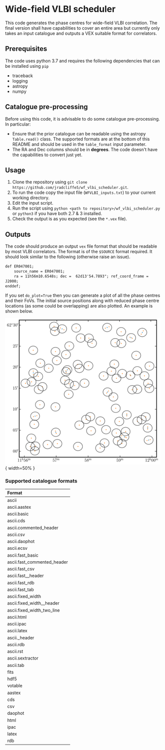 # Wide-field VLBI scheduler

This code generates the phase centres for wide-field VLBI correlation. The final version shall have capabilities to cover an entire area but currently only takes an input catalogue and outputs a VEX suitable format for correlators. 

## Prerequisites
The code uses python 3.7 and requires the following dependencies that can be installed using `pip`
* traceback
* logging
* astropy
* numpy

## Catalogue pre-processing

Before using this code, it is advisable to do some catalogue pre-processing. In particular:

* Ensure that the prior catalogue can be readable using the astropy `Table.read()` class. The supported formats are at the bottom of this README and should be used in the `table_format` input parameter.
* The RA and Dec columns should be in <b>degrees</b>. The code doesn't have the capabilities to convert just yet.

## Usage 
1. Clone the repository using `git clone https://github.com/jradcliffe5/wf_vlbi_scheduler.git`.
2. To run the code copy the input file (`WFVLBI_inputs.txt`) to your current working directory.
3. Edit the input script.
4. Run the script using `python <path to repository>/wf_vlbi_scheduler.py` or `python3` if you have both 2.7 & 3 installed.
5. Check the output is as you expected (see the `*.vex` file).

## Outputs
The code should produce an output `vex` file format that should be readable by most VLBI correlators. The format is of the `$SOURCE` format required. It should look similar to the following (otherwise raise an issue).

```
def ER047001;
    source_name = ER047001;
    ra = 11h56m10.6548s; dec =  62d13'54.7893"; ref_coord_frame = J2000;
enddef;
```

If you set `do_plot=True` then you can generate a plot of all the phase centres and their FoVs. The initial source positions along with reduced phase centre locations (as some could be overlapping) are also plotted. An example is shown below. 

![Correlation plot for test_catalogue.csv](https://raw.githubusercontent.com/jradcliffe5/wf_vlbi_scheduler/master/testing/random_catalogue_correlation_params.png){ width=50% }

### Supported catalogue formats


|           Format           |
|:----------------------------|
|                      ascii |        
|               ascii.aastex |          
|                ascii.basic |          
|                  ascii.cds |          
|    ascii.commented_header |          
|                  ascii.csv |                           
|              ascii.daophot |                            
|                 ascii.ecsv |                          
|          ascii.fast_basic |                           
|ascii.fast_commented_header |                           
|             ascii.fast_csv |                           
|       ascii.fast__header   |                           
|             ascii.fast_rdb |                           
|             ascii.fast_tab |                          
|          ascii.fixed_width |                          
|ascii.fixed_width__header   |                        
| ascii.fixed_width_two_line |                          
|                 ascii.html |                         
|                 ascii.ipac |                          
|                ascii.latex |                         
|            ascii._header   |                        
|                  ascii.rdb |                         
|                  ascii.rst |                          
|           ascii.sextractor |                           
|                  ascii.tab |                          
|                       fits |                         
|                       hdf5 |                         
|                    votable |                         
|                     aastex |                       
|                        cds |                        
|                        csv |                      
|                    daophot |                        
|                       html |                       
|                      ipac |                       
|                      latex |                       
|                        rdb |                       

